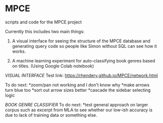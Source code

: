 # MPCE
scripts and code for the MPCE project

Currently this includes two main things:

1. A visual interface for seeing the structure of the MPCE database and generating query code so people like Simon without SQL can see how it works.

2. A machine learning experiment for auto-classifying book genres based on titles. (Using Google Colab notebook)


*VISUAL INTERFACE*
Test link: https://rhendery.github.io/MPCE/network.html

To do next: 
*zoom/pan not working and I don't know why
*make arrows turn blue too
*sort out arrow sizes better
*cascade the sidebar selecting logic

*BOOK GENRE CLASSIFIER*
To do next:
*test general approach on larger corpus such as excerpt from MLA to see whether our low-ish accuracy is due to lack of training data or something else.
